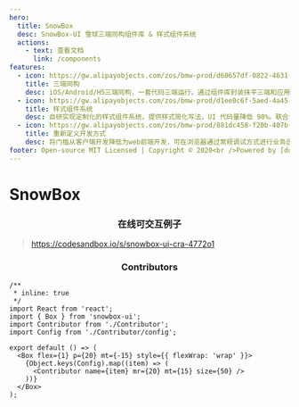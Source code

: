 ```yaml
---
hero:
  title: SnowBox
  desc: SnowBox-UI 雪球三端同构组件库 & 样式组件系统
  actions:
    - text: 查看文档
      link: /components
features:
  - icon: https://gw.alipayobjects.com/zos/bmw-prod/d60657df-0822-4631-9d7c-e7a869c2f21c/k79dmz3q_w126_h126.png
    title: 三端同构
    desc: iOS/Android/H5三端同构，一套代码三端运行。通过组件库封装抹平三端和应用间差异，大幅提升业务开发效率。无需额外开发，可将雪球客户端内容和体验完整复刻同步到微信体系。
  - icon: https://gw.alipayobjects.com/zos/bmw-prod/d1ee0c6f-5aed-4a45-a507-339a4bfe076c/k7bjsocq_w144_h144.png
    title: 样式组件系统
    desc: 自研实现定制化的样式组件系统，提供样式简化写法，UI 代码量降低 90%。联合设计团队对雪球 Design 设计组件进行工程封装，封装屏幕适配、日夜主题适配等通用样式逻辑。
  - icon: https://gw.alipayobjects.com/zos/bmw-prod/881dc458-f20b-407b-947a-95104b5ec82b/k79dm8ih_w144_h144.png
    title: 重新定义开发方式
    desc: 将门槛从客户端开发降低为web前端开发，可在浏览器通过常规调试方式进行业务逻辑开发、状态管理和接口联调，无需启动模拟器或连接真机。通过组件库简写提升开发体验。
footer: Open-source MIT Licensed | Copyright © 2020<br />Powered by [dumi](https://d.umijs.org)
---
```


# SnowBox

### <center>在线可交互例子</center>

> https://codesandbox.io/s/snowbox-ui-cra-4772o1

### <center>Contributors</center>

```tsx
/**
 * inline: true
 */
import React from 'react';
import { Box } from 'snowbox-ui';
import Contributor from './Contributor';
import Config from './Contributor/config';

export default () => (
  <Box flex={1} p={20} mt={-15} style={{ flexWrap: 'wrap' }}>
    {Object.keys(Config).map((item) => (
      <Contributor name={item} mr={20} mt={15} size={50} />
    ))}
  </Box>
);
```
